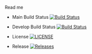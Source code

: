 Read me


- Main Build Status [![Build Status](https://travis-ci.com/Kalekii/semRE.svg?token=Vo28HkSRGU34EmfqWpHj&branch=main)](https://travis-ci.com/Kalekii/semRE)

- Develop Build Status [![Build Status](https://travis-ci.com/Kalekii/semRE.svg?branch=develop)](https://travis-ci.com/Kalekii/semRE)

- License [![LICENSE](https://img.shields.io/github/license/Kalekii/semre.svg?style=flat-square)](https://github.com/Kalekii/semRE/blob/master/LICENSE)

- Release [![Releases](https://img.shields.io/github/release/Kalekii/semre/all.svg?style=flat-square)](https://github.com/Kalekii/semRE/releases)
